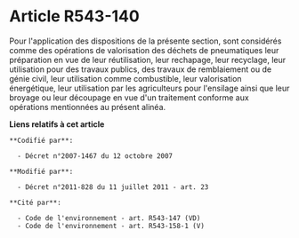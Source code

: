 # Article R543-140

Pour l'application des dispositions de la présente section, sont considérés comme des opérations de valorisation des déchets
de pneumatiques leur préparation en vue de leur réutilisation, leur rechapage, leur recyclage, leur utilisation pour des
travaux publics, des travaux de remblaiement ou de génie civil, leur utilisation comme combustible, leur valorisation
énergétique, leur utilisation par les agriculteurs pour l'ensilage ainsi que leur broyage ou leur découpage en vue d'un
traitement conforme aux opérations mentionnées au présent alinéa.

**Liens relatifs à cet article**

	**Codifié par**:

	  - Décret n°2007-1467 du 12 octobre 2007

	**Modifié par**:

	  - Décret n°2011-828 du 11 juillet 2011 - art. 23

	**Cité par**:

	  - Code de l'environnement - art. R543-147 (VD)
	  - Code de l'environnement - art. R543-158-1 (V)
